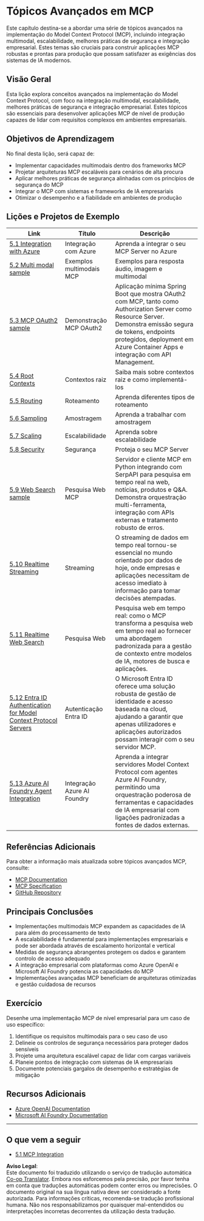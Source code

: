 <!--
CO_OP_TRANSLATOR_METADATA:
{
  "original_hash": "748c61250d4a326206b72b28f6154615",
  "translation_date": "2025-07-13T23:43:17+00:00",
  "source_file": "05-AdvancedTopics/README.md",
  "language_code": "pt"
}
-->
# Tópicos Avançados em MCP

Este capítulo destina-se a abordar uma série de tópicos avançados na implementação do Model Context Protocol (MCP), incluindo integração multimodal, escalabilidade, melhores práticas de segurança e integração empresarial. Estes temas são cruciais para construir aplicações MCP robustas e prontas para produção que possam satisfazer as exigências dos sistemas de IA modernos.

## Visão Geral

Esta lição explora conceitos avançados na implementação do Model Context Protocol, com foco na integração multimodal, escalabilidade, melhores práticas de segurança e integração empresarial. Estes tópicos são essenciais para desenvolver aplicações MCP de nível de produção capazes de lidar com requisitos complexos em ambientes empresariais.

## Objetivos de Aprendizagem

No final desta lição, será capaz de:

- Implementar capacidades multimodais dentro dos frameworks MCP
- Projetar arquiteturas MCP escaláveis para cenários de alta procura
- Aplicar melhores práticas de segurança alinhadas com os princípios de segurança do MCP
- Integrar o MCP com sistemas e frameworks de IA empresariais
- Otimizar o desempenho e a fiabilidade em ambientes de produção

## Lições e Projetos de Exemplo

| Link | Título | Descrição |
|------|--------|-----------|
| [5.1 Integration with Azure](./mcp-integration/README.md) | Integração com Azure | Aprenda a integrar o seu MCP Server no Azure |
| [5.2 Multi modal sample](./mcp-multi-modality/README.md) | Exemplos multimodais MCP | Exemplos para resposta áudio, imagem e multimodal |
| [5.3 MCP OAuth2 sample](../../../05-AdvancedTopics/mcp-oauth2-demo) | Demonstração MCP OAuth2 | Aplicação mínima Spring Boot que mostra OAuth2 com MCP, tanto como Authorization Server como Resource Server. Demonstra emissão segura de tokens, endpoints protegidos, deployment em Azure Container Apps e integração com API Management. |
| [5.4 Root Contexts](./mcp-root-contexts/README.md) | Contextos raiz | Saiba mais sobre contextos raiz e como implementá-los |
| [5.5 Routing](./mcp-routing/README.md) | Roteamento | Aprenda diferentes tipos de roteamento |
| [5.6 Sampling](./mcp-sampling/README.md) | Amostragem | Aprenda a trabalhar com amostragem |
| [5.7 Scaling](./mcp-scaling/README.md) | Escalabilidade | Aprenda sobre escalabilidade |
| [5.8 Security](./mcp-security/README.md) | Segurança | Proteja o seu MCP Server |
| [5.9 Web Search sample](./web-search-mcp/README.md) | Pesquisa Web MCP | Servidor e cliente MCP em Python integrando com SerpAPI para pesquisa em tempo real na web, notícias, produtos e Q&A. Demonstra orquestração multi-ferramenta, integração com APIs externas e tratamento robusto de erros. |
| [5.10 Realtime Streaming](./mcp-realtimestreaming/README.md) | Streaming | O streaming de dados em tempo real tornou-se essencial no mundo orientado por dados de hoje, onde empresas e aplicações necessitam de acesso imediato à informação para tomar decisões atempadas. |
| [5.11 Realtime Web Search](./mcp-realtimesearch/README.md) | Pesquisa Web | Pesquisa web em tempo real: como o MCP transforma a pesquisa web em tempo real ao fornecer uma abordagem padronizada para a gestão de contexto entre modelos de IA, motores de busca e aplicações. |
| [5.12  Entra ID Authentication for Model Context Protocol Servers](./mcp-security-entra/README.md) | Autenticação Entra ID | O Microsoft Entra ID oferece uma solução robusta de gestão de identidade e acesso baseada na cloud, ajudando a garantir que apenas utilizadores e aplicações autorizados possam interagir com o seu servidor MCP. |
| [5.13 Azure AI Foundry Agent Integration](./mcp-foundry-agent-integration/README.md) | Integração Azure AI Foundry | Aprenda a integrar servidores Model Context Protocol com agentes Azure AI Foundry, permitindo uma orquestração poderosa de ferramentas e capacidades de IA empresarial com ligações padronizadas a fontes de dados externas. |

## Referências Adicionais

Para obter a informação mais atualizada sobre tópicos avançados MCP, consulte:
- [MCP Documentation](https://modelcontextprotocol.io/)
- [MCP Specification](https://spec.modelcontextprotocol.io/)
- [GitHub Repository](https://github.com/modelcontextprotocol)

## Principais Conclusões

- Implementações multimodais MCP expandem as capacidades de IA para além do processamento de texto
- A escalabilidade é fundamental para implementações empresariais e pode ser abordada através de escalamento horizontal e vertical
- Medidas de segurança abrangentes protegem os dados e garantem controlo de acesso adequado
- A integração empresarial com plataformas como Azure OpenAI e Microsoft AI Foundry potencia as capacidades do MCP
- Implementações avançadas MCP beneficiam de arquiteturas otimizadas e gestão cuidadosa de recursos

## Exercício

Desenhe uma implementação MCP de nível empresarial para um caso de uso específico:

1. Identifique os requisitos multimodais para o seu caso de uso
2. Delineie os controlos de segurança necessários para proteger dados sensíveis
3. Projete uma arquitetura escalável capaz de lidar com cargas variáveis
4. Planeie pontos de integração com sistemas de IA empresariais
5. Documente potenciais gargalos de desempenho e estratégias de mitigação

## Recursos Adicionais

- [Azure OpenAI Documentation](https://learn.microsoft.com/en-us/azure/ai-services/openai/)
- [Microsoft AI Foundry Documentation](https://learn.microsoft.com/en-us/ai-services/)

---

## O que vem a seguir

- [5.1 MCP Integration](./mcp-integration/README.md)

**Aviso Legal**:  
Este documento foi traduzido utilizando o serviço de tradução automática [Co-op Translator](https://github.com/Azure/co-op-translator). Embora nos esforcemos pela precisão, por favor tenha em conta que traduções automáticas podem conter erros ou imprecisões. O documento original na sua língua nativa deve ser considerado a fonte autorizada. Para informações críticas, recomenda-se tradução profissional humana. Não nos responsabilizamos por quaisquer mal-entendidos ou interpretações incorretas decorrentes da utilização desta tradução.